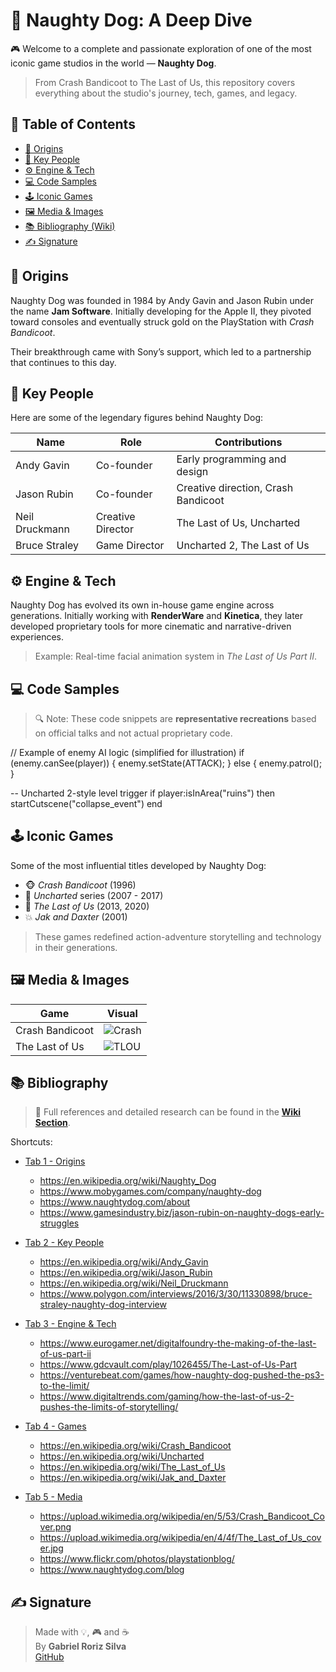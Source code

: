# 🐾 Naughty Dog: A Deep Dive

🎮 Welcome to a complete and passionate exploration of one of the most iconic game studios in the world — **Naughty Dog**.

> From Crash Bandicoot to The Last of Us, this repository covers everything about the studio's journey, tech, games, and legacy.

## 🔖 Table of Contents

- [📜 Origins](#-origins)
- [🧠 Key People](#-key-people)
- [⚙️ Engine & Tech](#️-engine--tech)
- [💻 Code Samples](#-code-samples)
- [🕹️ Iconic Games](#-iconic-games)
- [🖼️ Media & Images](#-media--images)
- [📚 Bibliography (Wiki)](#-bibliography)
- [✍️ Signature](#-signature)

## 📜 Origins

Naughty Dog was founded in 1984 by Andy Gavin and Jason Rubin under the name **Jam Software**. Initially developing for the Apple II, they pivoted toward consoles and eventually struck gold on the PlayStation with *Crash Bandicoot*.

Their breakthrough came with Sony’s support, which led to a partnership that continues to this day.

## 🧠 Key People

Here are some of the legendary figures behind Naughty Dog:

| Name              | Role                     | Contributions                        |
|-------------------|--------------------------|--------------------------------------|
| Andy Gavin         | Co-founder               | Early programming and design         |
| Jason Rubin        | Co-founder               | Creative direction, Crash Bandicoot  |
| Neil Druckmann     | Creative Director        | The Last of Us, Uncharted            |
| Bruce Straley      | Game Director            | Uncharted 2, The Last of Us          |

## ⚙️ Engine & Tech

Naughty Dog has evolved its own in-house game engine across generations. Initially working with **RenderWare** and **Kinetica**, they later developed proprietary tools for more cinematic and narrative-driven experiences.

> Example: Real-time facial animation system in *The Last of Us Part II*.

## 💻 Code Samples

> 🔍 Note: These code snippets are **representative recreations** based on official talks and not actual proprietary code.

// Example of enemy AI logic (simplified for illustration)
if (enemy.canSee(player)) {
    enemy.setState(ATTACK);
} else {
    enemy.patrol();
}

-- Uncharted 2-style level trigger
if player:isInArea("ruins") then
    startCutscene("collapse_event")
end

## 🕹️ Iconic Games

Some of the most influential titles developed by Naughty Dog:

- 🐵 *Crash Bandicoot* (1996)
- 🧭 *Uncharted* series (2007 - 2017)
- 🧟 *The Last of Us* (2013, 2020)
- 💥 *Jak and Daxter* (2001)

> These games redefined action-adventure storytelling and technology in their generations.

## 🖼️ Media & Images

| Game | Visual |
|------|--------|
| Crash Bandicoot | ![Crash](https://upload.wikimedia.org/wikipedia/en/5/53/Crash_Bandicoot_Cover.png) |
| The Last of Us | ![TLOU](https://upload.wikimedia.org/wikipedia/en/4/4f/The_Last_of_Us_cover.jpg) |


## 📚 Bibliography

> 🔗 Full references and detailed research can be found in the **[Wiki Section](../../wiki)**.

Shortcuts:
- [Tab 1 - Origins](../../wiki/Origins)  
  - https://en.wikipedia.org/wiki/Naughty_Dog  
  - https://www.mobygames.com/company/naughty-dog  
  - https://www.naughtydog.com/about  
  - https://www.gamesindustry.biz/jason-rubin-on-naughty-dogs-early-struggles  

- [Tab 2 - Key People](../../wiki/Key-People)  
  - https://en.wikipedia.org/wiki/Andy_Gavin  
  - https://en.wikipedia.org/wiki/Jason_Rubin  
  - https://en.wikipedia.org/wiki/Neil_Druckmann  
  - https://www.polygon.com/interviews/2016/3/30/11330898/bruce-straley-naughty-dog-interview  

- [Tab 3 - Engine & Tech](../../wiki/Engine-&-Tech)  
  - https://www.eurogamer.net/digitalfoundry-the-making-of-the-last-of-us-part-ii  
  - https://www.gdcvault.com/play/1026455/The-Last-of-Us-Part  
  - https://venturebeat.com/games/how-naughty-dog-pushed-the-ps3-to-the-limit/  
  - https://www.digitaltrends.com/gaming/how-the-last-of-us-2-pushes-the-limits-of-storytelling/  

- [Tab 4 - Games](../../wiki/Games)  
  - https://en.wikipedia.org/wiki/Crash_Bandicoot  
  - https://en.wikipedia.org/wiki/Uncharted  
  - https://en.wikipedia.org/wiki/The_Last_of_Us  
  - https://en.wikipedia.org/wiki/Jak_and_Daxter  

- [Tab 5 - Media](../../wiki/Media)  
  - https://upload.wikimedia.org/wikipedia/en/5/53/Crash_Bandicoot_Cover.png  
  - https://upload.wikimedia.org/wikipedia/en/4/4f/The_Last_of_Us_cover.jpg  
  - https://www.flickr.com/photos/playstationblog/  
  - https://www.naughtydog.com/blog  

## ✍️ Signature

> Made with 💡, 🎮 and ☕  
> By **Gabriel Roriz Silva**  
> [GitHub](https://github.com/groriz11)
